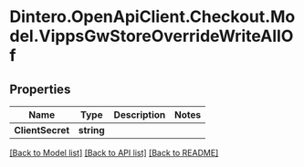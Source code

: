 # Dintero.OpenApiClient.Checkout.Model.VippsGwStoreOverrideWriteAllOf

## Properties

Name | Type | Description | Notes
------------ | ------------- | ------------- | -------------
**ClientSecret** | **string** |  | 

[[Back to Model list]](../README.md#documentation-for-models) [[Back to API list]](../README.md#documentation-for-api-endpoints) [[Back to README]](../README.md)

